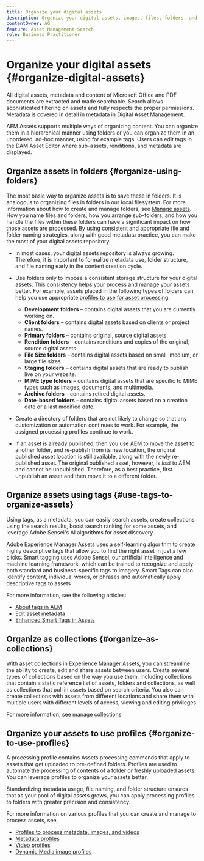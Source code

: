 ```yaml
---
title: Organize your digital assets
description: Organize your digital assets, images, files, folders, and so on using Experience Manager.
contentOwner: AG
feature: Asset Management,Search
role: Business Practitioner
---
```


# Organize your digital assets {#organize-digital-assets}

All digital assets, metadata and content of Microsoft Office and PDF documents are extracted and made searchable. Search allows sophisticated filtering on assets and fully respects the proper permissions. Metadata is covered in detail in metadata in Digital Asset Management.

AEM Assets supports multiple ways of organizing content. You can organize them in a hierarchical manner using folders or you can organize them in an unordered, ad-hoc manner, using for example tags. Users can edit tags in the DAM Asset Editor where sub-assets, renditions, and metadata are displayed.

## Organize assets in folders {#organize-using-folders}

The most basic way to organize assets is to save these in folders. It is analogous to organizing files in folders in our local filesystem. For more information about how to create and manage folders, see [Manage assets](managing-assets-touch-ui.md). How you name files and folders, how you arrange sub-folders, and how you handle the files within these folders can have a significant impact on how those assets are processed. By using consistent and appropriate file and folder naming strategies, along with good metadata practice, you can make the most of your digital assets repository.

* In most cases, your digital assets repository is always growing. Therefore, it is important to formalize metadata use, folder structure, and file naming early in the content creation cycle.
* Use folders only to impose a consistent storage structure for your digital assets. This consistency helps your process and manage your assets better. For example, assets placed in the following types of folders can help you use appropriate [profiles to use for asset processing](processing-profiles.md):

    * **Development folders** &ndash; contains digital assets that you are currently working on.
    * **Client folders** &ndash; contains digital assets based on clients or project names.
    * **Primary folders** &ndash; contains original, source digital assets.
    * **Rendition folders** &ndash; contains renditions and copies of the original, source digital assets.
    * **File Size folders** &ndash; contains digital assets based on small, medium, or large file sizes.
    * **Staging folders** &ndash; contains digital assets that are ready to publish live on your website.
    * **MIME type folders** &ndash; contains digital assets that are specific to MIME types such as images, documents, and multimedia.
    * **Archive folders** &ndash; contains retired digital assets.
    * **Date-based folders** &ndash; contains digital assets based on a creation date or a last modified date.

* Create a directory of folders that are not likely to change so that any customization or automation continues to work. For example, the assigned processing profiles continue to work.
* If an asset is already published, then you use AEM to move the asset to another folder, and re-publish from its new location, the original published asset location is still available, along with the newly re-published asset. The original published asset, however, is *lost* to AEM and cannot be unpublished. Therefore, as a best practice, first unpublish an asset and then move it to a different folder.

## Organize assets using tags {#use-tags-to-organize-assets}

Using tags, as a metadata, you can easily search assets, create collections using the search results, boost search ranking for some assets, and leverage Adobe Sensei's AI algorithms for asset discovery.

Adobe Experience Manager Assets uses a self-learning algorithm to create highly descriptive tags that allow you to find the right asset in just a few clicks. Smart tagging uses Adobe Sensei, our artificial intelligence and machine learning framework, which can be trained to recognize and apply both standard and business-specific tags to imagery. Smart Tags can also identify content, individual words, or phrases and automatically apply descriptive tags to assets

For more information, see the following articles:

* [About tags in AEM](/help/sites-authoring/tags.md)
* [Edit asset metadata](meta-edit.md)
* [Enhanced Smart Tags in Assets](enhanced-smart-tags.md)

## Organize as collections {#organize-as-collections}

With asset collections in Experience Manager Assets, you can streamline the ability to create, edit and share assets between users. Create several types of collections based on the way you use them, including collections that contain a static reference list of assets, folders and collections, as well as collections that pull in assets based on search criteria.  You also can create collections with assets from different locations and share them with multiple users with different levels of access, viewing and editing privileges.

For more information, see [manage collections](managing-collections-touch-ui.md)

<!-- TBD items: add screenshots where applicable
Any hints/recommendations of when to use what method of organizing? Some examples of how organizing helps towards a better taxonomy and improved content velocity.
Add back links to blog posts by marketing?
-->

## Organize your assets to use profiles {#organize-to-use-profiles}

A processing profile contains Assets processing commands that apply to assets that get uploaded to pre-defined folders. Profiles are used to automate the processing of contents of a folder or freshly uploaded assets. You can leverage profiles to organize your assets better. 

Standardizing metadata usage, file naming, and folder structure ensures that as your pool of digital assets grows, you can apply processing profiles to folders with greater precision and consistency.

For more information on various profiles that you can create and manage to process assets, see,

* [Profiles to process metadata, images, and videos](processing-profiles.md)
* [Metadata profiles](metadata-profiles.md)
* [Video profiles](video-profiles.md)
* [Dynamic Media image profiles](image-profiles.md)
